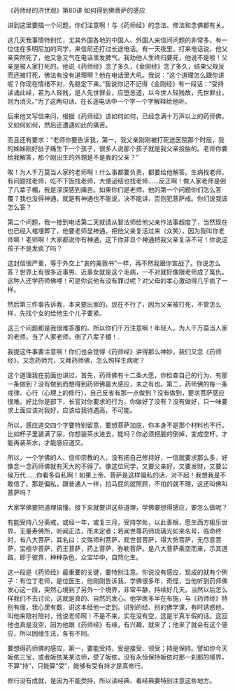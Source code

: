 《药师经的济世观》第80讲 如何得到佛菩萨的感应

讲到这里要插一个问题，你们注意啊！与《药师经》的念法、修法和念佛都有关。

这几天我事情特别忙，尤其外国各地的中国人、外国人来信问问题的非常多。有一位住在多明尼加的同学，来信前还打过长途电话。有一天夜里，打来电话说，他父亲突然死了，他又急又气在电话里发脾气。我劝他人生终归要死，他说不是啦！父亲是被人家打死的。他说《药师经》念了多久，《金刚经》念了多久，结果父规反而还被打死，佛法有没有道理啊？他在电话里大吼。我说：“这个道理怎么跟你讲呢？你现在情绪不对，先稳定下来。”我说你记不记得《金刚经》有一段话：“受持读诵此经，若为人轻贱，是人先世罪业，应堕恶道，以今世人轻贱故，先世罪业，则为消灭。”为了这两句话，在长途电话中一个字一个字解释给他听。

后来他又写信来问，根据《药师经》该如何如何，已经念满十万声以上的药师佛，又如何如何，然后还遭遇如此的痛苦。

而且还有要求：“老师你要告诉我，第一，我父亲刚刚被打死送医院那个时辰，我的姊姊刚好肚子痛生下一个孩子，很多人说那个孩子就是我父亲投胎的。老师你要给我解答，那个刚出生的外甥是不是我的父亲？”

唉！为人千万莫当人家的老师啊！什么事都要负责，都要给他解答。生病找老师，有问题找老师，吃不下饭找老师，大便泌结也找老师......反正啊！做人家老师是倒了八辈子楣，我是深深感到痛苦。如果你们是老师，他的第一个问题你们怎么答覆？我也没得神通，就是有神通也不能说，决不能讲，否则犯菩萨戒。你们说我该怎么答？

第二个问题，我一接到电话第二天就请从智法师给他父亲作法事超度了，当然现在也已经入棺埋葬了，他要老师显神通，把他父亲复活过来（众笑），因为我叫你老师嘛！老师啊！大家都说你有神通，这下你非显个神通把我父亲复活不可！你说这孩子不是发疯了吗？

这封信很严重，等于外交上“哀的美敦书”一样，再不然我跟你宣战了。你说怎么答？世界上有很多近事男、近事女就是这个毛病，一不对就好像跟老师成了冤仇。这种人还学药师佛哩！可是你说他有没有罪过呢？对父母的孝心激动得几乎疯了一样。

然后第三件事告诉我，本来要出家的，现在不行了，因为父亲被打死，不管怎么样，先找个女的给他生个儿子要紧。

这三个问题都是我很难答覆的。所以你们千万注意啊！年轻人，为人千万莫当人家的老师，当了人家老师，倒了八辈子楣！.

我提这件事要注意啊！你们也会觉得《药师经》讲得那么神妙，我们又念《药师经》，又念药师咒，又拜药师佛，怎么照样生病呢？

这个道理我在前面也讲过，首先，药师佛有十二条大愿，你检查自己的行为，有那一条做到？没有做到而想得到药师佛最大感应，未之有也。第二，药师佛的每一条戒律、心行（心理上的修行），自己反省有那一点做到？没有做到，要求菩萨感应很难。好比你是部下，长官对你要求的行为，你做好了没有？没有做好，只一味要求上面应该对我好，应该给我待遇高，不可能。

所以，感应道交四个字要特别留意，要想菩萨加庇，你本身不是那个材料也不行。比如杯子里装满了尿，你想装茶水进去，能吗？你必须把脏的倒掉，变成空杯，才能再装茶水，才能感应道交。

所以，一个学佛的人、信仰宗教的人，没有把自己修持好，一信就要求那么多，好像念一念药师佛就有天大的不得了。像这位同学，又要父亲好，又要发财，又要公侯万代......你看多自私啊！如果上帝、菩萨是这样偏私的话，对不起！我想我是不敢信了。那是偏私，跟普通人一样，拍马屁的就照顾，不拍的就不理，这还叫佛叫菩萨吗？

大家学佛要把道理搞懂。接下来就要讲这些道理，学佛要想得感应，要怎么做呢？

有能受持八分斋戒，或经一年，或复三月，受持学处，以此善根，愿生西方极乐世界，无量寿佛所，听闻正法，而未定者；若闻世尊药师琉璃光如来名号，临命终时，有八大菩萨，其名曰：文殊师利菩萨，观世音菩萨，得大势菩萨，无尽意菩萨，宝檀华菩萨，药王菩萨，药上菩萨，弥勒菩萨。是八大菩萨乘空而来，示其道路，即于彼界，种种杂色，众宝华中，自然化生。

这一段是《药师经》最重要的关键，要特别注意。你说没有感应，现成的就有个例子：有位丁老师，是位医生，他刚刚告诉我，学佛很多年，奇怪，当他听到药师佛发心这一段，突然心境到了另外一个境界，非常平静，持续好几天。当然以后怎么样我们不去讨论，这就是真的、自然的发心。他学医多半在布施，与《药师经》特别有缘，我心里有数，讲这本经他一定到。讲别的经、别的佛学课，有时诱惑他，叫他来陪衬陪衬，他说老师啊！不是不来，实在没有空。这是半真半假的话。这回他也真是没空，因为他跟《药师经》有缘，有兴趣，就来了；他来了就会有这个感应，所以因缘生法，各有不同。

要想得药师佛的感应，第一，要能受持，受是接受、领受；持是保持。譬如你今天皈依三宝，或者皈依某某法师，受了皈依，没有永恒保持皈依时那一刹那的境界，不算“持”，只能算“受”，能够有受有持才是真修行。

修行没有成就，是因为不能受持，所以读经典、看经典要特别注意这些地方。